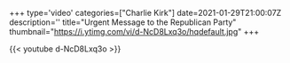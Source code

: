 +++
type='video'
categories=["Charlie Kirk"]
date=2021-01-29T21:00:07Z
description=''
title="Urgent Message to the Republican Party"
thumbnail="https://i.ytimg.com/vi/d-NcD8Lxq3o/hqdefault.jpg"
+++

{{< youtube d-NcD8Lxq3o >}}
